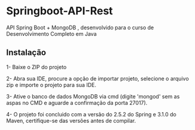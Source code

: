 # Springboot-API-Rest
API Spring Boot + MongoDB , desenvolvido para o curso de Desenvolvimento Completo em Java

## Instalação
1- Baixe o ZIP do projeto

2- Abra sua IDE, procure a opção de importar projeto, selecione o arquivo zip e importe o projeto para sua IDE.

3- Ative o banco de dados MongoDB via cmd (digite 'mongod' sem as aspas no CMD e aguarde a confirmação da porta 27017).

4- O projeto foi concluido com a versão do 2.5.2 do Spring e 3.1.0 do Maven, certifique-se das versões antes de compilar.
